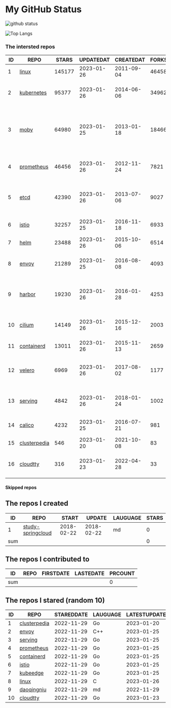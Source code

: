 # My GitHub Status

<img src="https://github-readme-stats-1.yihong0618.vercel.app/api?username=daoqingniu&show_icons=true&&&hide_title=true&count_private=true" alt="github status" />

![Top Langs](https://github-readme-stats-1.yihong0618.vercel.app/api/top-langs/?username=daoqingniu&layout=compact)

<!--START_SECTION:github_repos-->
### The intersted repos
| ID |                              REPO                               | STARS  | UPDATEDAT  | CREATEDAT  | FORKSCOUNT |                                              DESCRIPTIONS                                              |
|----|-----------------------------------------------------------------|--------|------------|------------|------------|--------------------------------------------------------------------------------------------------------|
|  1 | [linux](https://github.com/torvalds/linux)                      | 145177 | 2023-01-26 | 2011-09-04 |      46458 | Linux kernel source tree                                                                               |
|  2 | [kubernetes](https://github.com/kubernetes/kubernetes)          |  95377 | 2023-01-26 | 2014-06-06 |      34962 | Production-Grade Container Scheduling and Management                                                   |
|  3 | [moby](https://github.com/moby/moby)                            |  64980 | 2023-01-25 | 2013-01-18 |      18466 | Moby Project - a collaborative project for the container ecosystem to assemble container-based systems |
|  4 | [prometheus](https://github.com/prometheus/prometheus)          |  46456 | 2023-01-26 | 2012-11-24 |       7821 | The Prometheus monitoring system and time series database.                                             |
|  5 | [etcd](https://github.com/etcd-io/etcd)                         |  42390 | 2023-01-26 | 2013-07-06 |       9027 | Distributed reliable key-value store for the most critical data of a distributed system                |
|  6 | [istio](https://github.com/istio/istio)                         |  32257 | 2023-01-25 | 2016-11-18 |       6933 | Connect, secure, control, and observe services.                                                        |
|  7 | [helm](https://github.com/helm/helm)                            |  23488 | 2023-01-26 | 2015-10-06 |       6514 | The Kubernetes Package Manager                                                                         |
|  8 | [envoy](https://github.com/envoyproxy/envoy)                    |  21289 | 2023-01-25 | 2016-08-08 |       4093 | Cloud-native high-performance edge/middle/service proxy                                                |
|  9 | [harbor](https://github.com/goharbor/harbor)                    |  19230 | 2023-01-26 | 2016-01-28 |       4253 | An open source trusted cloud native registry project that stores, signs, and scans content.            |
| 10 | [cilium](https://github.com/cilium/cilium)                      |  14149 | 2023-01-26 | 2015-12-16 |       2003 | eBPF-based Networking, Security, and Observability                                                     |
| 11 | [containerd](https://github.com/containerd/containerd)          |  13011 | 2023-01-26 | 2015-11-13 |       2659 | An open and reliable container runtime                                                                 |
| 12 | [velero](https://github.com/vmware-tanzu/velero)                |   6969 | 2023-01-26 | 2017-08-02 |       1177 | Backup and migrate Kubernetes applications and their persistent volumes                                |
| 13 | [serving](https://github.com/knative/serving)                   |   4842 | 2023-01-26 | 2018-01-24 |       1002 | Kubernetes-based, scale-to-zero, request-driven compute                                                |
| 14 | [calico](https://github.com/projectcalico/calico)               |   4232 | 2023-01-25 | 2016-07-21 |        981 | Cloud native networking and network security                                                           |
| 15 | [clusterpedia](https://github.com/clusterpedia-io/clusterpedia) |    546 | 2023-01-20 | 2021-10-08 |         83 | The Encyclopedia of Kubernetes clusters                                                                |
| 16 | [cloudtty](https://github.com/cloudtty/cloudtty)                |    316 | 2023-01-23 | 2022-04-28 |         33 | A Friendly Kubernetes CloudShell (Web Terminal) !                                                      |



#### Skipped repos
<!--END_SECTION:github_repos-->

<!--START_SECTION:my_github-->
## The repos I created
| ID  |                                 REPO                                 |   START    |   UPDATE   | LAUGUAGE | STARS |
|-----|----------------------------------------------------------------------|------------|------------|----------|-------|
|   1 | [study-springcloud](https://github.com/daoqingniu/study-springcloud) | 2018-02-22 | 2018-02-22 | md       |     0 |
| sum |                                                                      |            |            |          |     0 |

## The repos I contributed to
| ID  | REPO | FIRSTDATE | LASTEDATE | PRCOUNT |
|-----|------|-----------|-----------|---------|
| sum |      |           |           |       0 |

## The repos I stared (random 10)
| ID |                              REPO                               | STAREDDATE | LAUGUAGE | LATESTUPDATE |
|----|-----------------------------------------------------------------|------------|----------|--------------|
|  1 | [clusterpedia](https://github.com/clusterpedia-io/clusterpedia) | 2022-11-29 | Go       | 2023-01-20   |
|  2 | [envoy](https://github.com/envoyproxy/envoy)                    | 2022-11-29 | C++      | 2023-01-25   |
|  3 | [serving](https://github.com/knative/serving)                   | 2022-11-29 | Go       | 2023-01-25   |
|  4 | [prometheus](https://github.com/prometheus/prometheus)          | 2022-11-29 | Go       | 2023-01-25   |
|  5 | [containerd](https://github.com/containerd/containerd)          | 2022-11-29 | Go       | 2023-01-25   |
|  6 | [istio](https://github.com/istio/istio)                         | 2022-11-29 | Go       | 2023-01-25   |
|  7 | [kubeedge](https://github.com/kubeedge/kubeedge)                | 2022-11-29 | Go       | 2023-01-25   |
|  8 | [linux](https://github.com/torvalds/linux)                      | 2022-11-29 | C        | 2023-01-26   |
|  9 | [daoqingniu](https://github.com/daoqingniu/daoqingniu)          | 2022-11-29 | md       | 2022-11-29   |
| 10 | [cloudtty](https://github.com/cloudtty/cloudtty)                | 2022-11-29 | Go       | 2023-01-23   |

<!--END_SECTION:my_github-->
